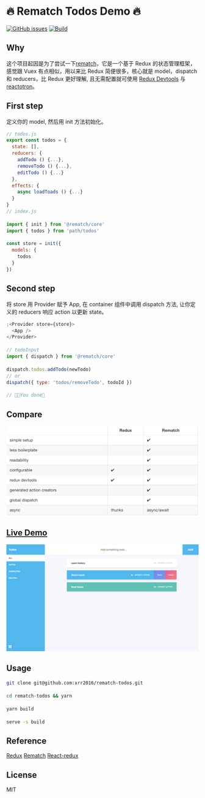 # 🔥 Rematch Todos Demo 🔥

[![GitHub issues](https://img.shields.io/github/issues/xrr2016/rematch-todos.svg?style=flat-square)](https://github.com/xrr2016/rematch-todos/issues) [![Build](https://travis-ci.org/xrr2016/rematch-todos.svg?branch=master)]()

## Why

这个项目起因是为了尝试一下[rematch](https://github.com/rematch/rematch/)，它是一个基于 Redux 的状态管理框架，感觉跟 Vuex 有点相似，用以来比 Redux 简便很多，核心就是 model，dispatch 和 reducers，比 Redux 更好理解, 且无需配置就可使用 [Redux Devtools](https://github.com/zalmoxisus/redux-devtools-extension) 与 [reactotron](https://github.com/zalmoxisus/redux-devtools-extension)。

## First step

定义你的 model, 然后用 init 方法初始化。

```js
// todos.js
export const todos = {
  state: [],
  reducers: {
    addTodo () {...},
    removeTodo () {...},
    editTodo () {...}
  },
  effects: {
    async loadToads () {...}
  }
}
// index.js

import { init } from '@rematch/core'
import { todos } from 'path/todos'

const store = init({
  models: {
    todos
  }
})
```

## Second step

将 store 用 Provider 赋予 App, 在 container 组件中调用 dispatch 方法, 让你定义的 reducers 响应 action 以更新 state。

```js
;<Provider store={store}>
  <App />
</Provider>

// todoInput
import { dispatch } from '@rematch/core'

dispatch.todos.addTodo(newTodo)
// or
dispatch({ type: 'todos/removeTodo', todoId })

// You done！
```

## Compare

![compare](./redux-vs-rematch.png)

## [Live Demo](https://xrr2016.github.io/rematch-todos)

![demo](./rematch-todos.png)

## Usage

```sh
git clone git@github.com:xrr2016/rematch-todos.git

cd rematch-todos && yarn

yarn build

serve -s build
```

## Reference

[Redux](http://www.redux.org.cn/)
[Rematch](https://rematch.gitbooks.io/rematch/#getting-started)
[React-redux](https://redux.js.org/basics/usage-with-react)

## License

MIT
